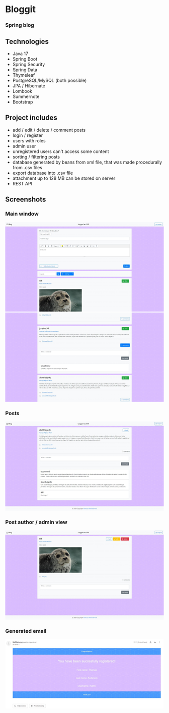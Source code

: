 # Bloggit
### Spring blog
## Technologies
- Java 17
- Spring Boot 
- Spring Security
- Spring Data
- Thymeleaf
- PostgreSQL/MySQL (both possible)
- JPA / Hibernate
- Lombook
- Summernote
- Bootstrap
## Project includes
- add / edit / delete / comment posts
- login / register
- users with roles
- admin user
- unregistered users can't access some content
- sorting / filtering posts
- database generated by beans from xml file, that was made procedurally from .csv files
- export database into .csv file
- attachment up to 128 MB can be stored on server
- REST API
## Screenshots
### Main window
![home](./.screenshots/main.JPG)
![home](./.screenshots/main2.JPG)
### Posts
![post](./.screenshots/view.JPG)
### Post author / admin view
![post](./.screenshots/post2.JPG)
### Generated email
![email](./.screenshots/mailgun.JPG)